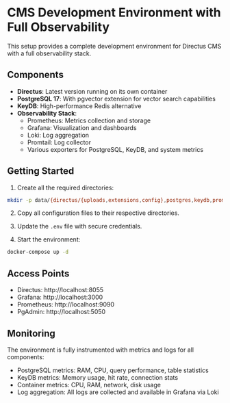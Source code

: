 # CMS Development Environment with Full Observability

This setup provides a complete development environment for Directus CMS with a full observability stack.

## Components

- **Directus**: Latest version running on its own container
- **PostgreSQL 17**: With pgvector extension for vector search capabilities
- **KeyDB**: High-performance Redis alternative
- **Observability Stack**:
  - Prometheus: Metrics collection and storage
  - Grafana: Visualization and dashboards
  - Loki: Log aggregation
  - Promtail: Log collector
  - Various exporters for PostgreSQL, KeyDB, and system metrics

## Getting Started

1. Create all the required directories:

```bash
mkdir -p data/{directus/{uploads,extensions,config},postgres,keydb,prometheus,loki,grafana,pgadmin} config/{postgres/{init},keydb,prometheus,loki,promtail,grafana/provisioning/{datasources,dashboards}} compose
```

2. Copy all configuration files to their respective directories.

3. Update the `.env` file with secure credentials.

4. Start the environment:

```bash
docker-compose up -d
```

## Access Points

- Directus: http://localhost:8055
- Grafana: http://localhost:3000
- Prometheus: http://localhost:9090
- PgAdmin: http://localhost:5050

## Monitoring

The environment is fully instrumented with metrics and logs for all components:

- PostgreSQL metrics: RAM, CPU, query performance, table statistics
- KeyDB metrics: Memory usage, hit rate, connection stats
- Container metrics: CPU, RAM, network, disk usage
- Log aggregation: All logs are collected and available in Grafana via Loki
